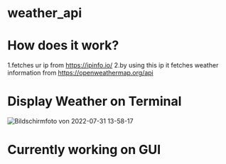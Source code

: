 # weather_api

# How does it work?

1.fetches ur ip from https://ipinfo.io/
2.by using this ip it fetches weather information from https://openweathermap.org/api

# Display Weather on Terminal

![Bildschirmfoto von 2022-07-31 13-58-17](https://user-images.githubusercontent.com/78667727/182025320-453449ef-9326-4c92-a8af-6ebafe2f5b54.png)

# Currently working on GUI
